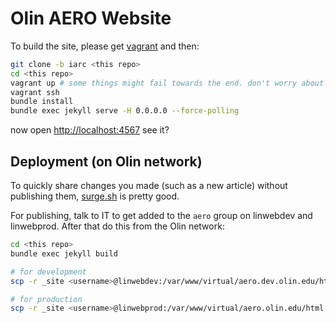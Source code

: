# Olin AERO Website

To build the site, please get [vagrant](https://www.vagrantup.com/) and then:

```bash
git clone -b iarc <this repo>
cd <this repo>
vagrant up # some things might fail towards the end. don't worry about it.
vagrant ssh
bundle install
bundle exec jekyll serve -H 0.0.0.0 --force-polling
```

now open [http://localhost:4567](http://localhost:4567)
see it?

## Deployment (on Olin network)

To quickly share changes you made (such as a new article) without publishing them, [surge.sh](http://surge.sh/) is pretty good.

For publishing, talk to IT to get added to the `aero` group on linwebdev and linwebprod. After that do this from the Olin network:
```bash
cd <this repo>
bundle exec jekyll build

# for development
scp -r _site <username>@linwebdev:/var/www/virtual/aero.dev.olin.edu/html

# for production
scp -r _site <username>@linwebprod:/var/www/virtual/aero.olin.edu/html
```
